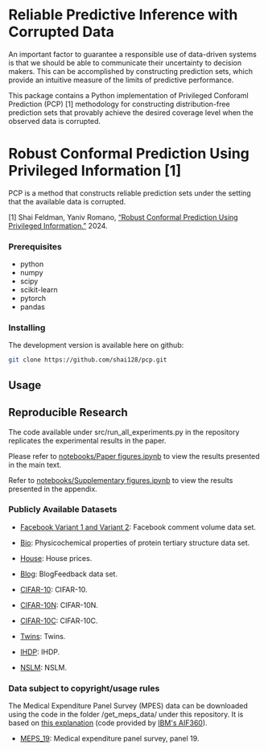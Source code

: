 # Reliable Predictive Inference with Corrupted Data

An important factor to guarantee a responsible use of data-driven systems is that we should be able to communicate their uncertainty to decision makers. This can be accomplished by constructing prediction sets, which provide an intuitive measure of the limits of predictive performance.

This package contains a Python implementation of Privileged Conforaml Prediction (PCP) [1] methodology for constructing distribution-free prediction sets that provably achieve the desired coverage level when the observed data is corrupted. 

# Robust Conformal Prediction Using Privileged Information [1]

PCP is a method that constructs reliable prediction sets under the setting that the available data is corrupted.

[1] Shai Feldman, Yaniv Romano, [“Robust Conformal Prediction Using Privileged Information.”](???) 2024.


### Prerequisites

* python
* numpy
* scipy
* scikit-learn
* pytorch
* pandas

### Installing

The development version is available here on github:
```bash
git clone https://github.com/shai128/pcp.git
```

## Usage


## Reproducible Research

The code available under src/run_all_experiments.py in the repository replicates the experimental results in the paper.

Please refer to [notebooks/Paper figures.ipynb](notebooks/Paper-figures.ipynb) to view the results presented in the main text.

Refer to [notebooks/Supplementary figures.ipynb](notebooks/Supplementary-figures.ipynb) to view the results presented in the appendix.


### Publicly Available Datasets

* [Facebook Variant 1 and Variant 2](https://archive.ics.uci.edu/ml/datasets/Facebook+Comment+Volume+Dataset): Facebook  comment  volume  data  set.

* [Bio](https://archive.ics.uci.edu/ml/datasets/Physicochemical+Properties+of+Protein+Tertiary+Structure): Physicochemical  properties  of  protein  tertiary  structure  data  set.

* [House](https://www.kaggle.com/c/house-prices-advanced-regression-techniques): House prices.

* [Blog](https://archive.ics.uci.edu/ml/datasets/BlogFeedback): BlogFeedback data set.

* [CIFAR-10](https://www.cs.toronto.edu/~kriz/cifar.html): CIFAR-10.

* [CIFAR-10N](http://noisylabels.com/): CIFAR-10N.

* [CIFAR-10C](https://github.com/hendrycks/robustness): CIFAR-10C.

* [Twins](https://github.com/AMLab-Amsterdam/CEVAE/tree/master/datasets/TWINS): Twins.

* [IHDP](https://www.fredjo.com/): IHDP.
 
* [NSLM](https://github.com/grf-labs/grf/blob/master/experiments/acic18/synthetic_data.csv): NSLM.



### Data subject to copyright/usage rules

The Medical Expenditure Panel Survey (MPES) data can be downloaded using the code in the folder /get_meps_data/ under this repository. It is based on [this explanation](/get_meps_data/README.md) (code provided by [IBM's AIF360](https://github.com/IBM/AIF360)).

* [MEPS_19](https://meps.ahrq.gov/mepsweb/data_stats/download_data_files_detail.jsp?cboPufNumber=HC-181): Medical expenditure panel survey,  panel 19.


